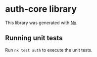 # auth-core library

This library was generated with [Nx](https://nx.dev).

## Running unit tests

Run `nx test auth` to execute the unit tests.
